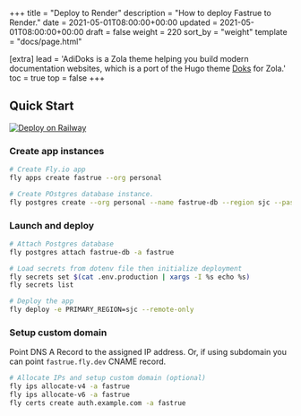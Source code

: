 +++
title = "Deploy to Render"
description = "How to deploy Fastrue to Render."
date = 2021-05-01T08:00:00+00:00
updated = 2021-05-01T08:00:00+00:00
draft = false
weight = 220
sort_by = "weight"
template = "docs/page.html"

[extra]
lead = 'AdiDoks is a Zola theme helping you build modern documentation websites, which is a port of the Hugo theme <a href="https://github.com/h-enk/doks">Doks</a> for Zola.'
toc = true
top = false
+++

## Quick Start

[![Deploy on Railway](https://railway.app/button.svg)](https://railway.app/template/mlDOsy?referralCode=aris)

### Create app instances

```sh
# Create Fly.io app
fly apps create fastrue --org personal

# Create POstgres database instance.
fly postgres create --org personal --name fastrue-db --region sjc --password $(openssl rand -hex 8)
```

### Launch and deploy

```sh
# Attach Postgres database
fly postgres attach fastrue-db -a fastrue

# Load secrets from dotenv file then initialize deployment
fly secrets set $(cat .env.production | xargs -I %s echo %s)
fly secrets list

# Deploy the app
fly deploy -e PRIMARY_REGION=sjc --remote-only
```

### Setup custom domain

Point DNS A Record to the assigned IP address.
Or, if using subdomain you can point `fastrue.fly.dev` CNAME record.

```sh
# Allocate IPs and setup custom domain (optional)
fly ips allocate-v4 -a fastrue
fly ips allocate-v6 -a fastrue
fly certs create auth.example.com -a fastrue
```
